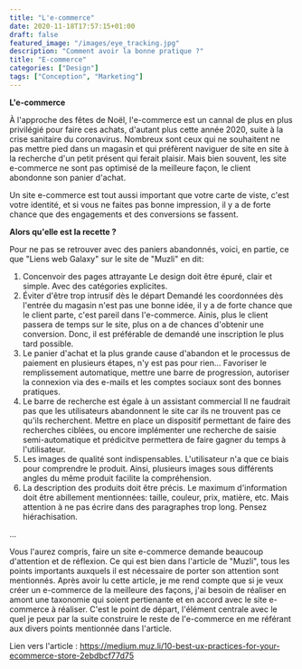 ```yaml
---
title: "L'e-commerce"
date: 2020-11-18T17:57:15+01:00
draft: false
featured_image: "/images/eye_tracking.jpg"
description: "Comment avoir la bonne pratique ?"
title: "E-commerce"
categories: ["Design"]
tags: ["Conception", "Marketing"]
---
```


**L'e-commerce**

À l'approche des fêtes de Noël, l'e-commerce est un cannal de plus en plus privilégié pour faire ces achats, d'autant plus cette année 2020, suite à la crise sanitaire du coronavirus. Nombreux sont ceux qui ne souhaitent ne pas mettre pied dans un magasin et qui préfèrent naviguer de site en site à la recherche d'un petit présent qui ferait plaisir.
Mais bien souvent, les site e-commerce ne sont pas optimisé de la meilleure façon, le client abondonne son panier d'achat.

Un site e-commerce est tout aussi important que votre carte de viste, c'est votre identité, et si vous ne faites pas bonne impression, il y a de forte chance que des engagements et des conversions se fassent.

**Alors qu'elle est la recette ?**

Pour ne pas se retrouver avec des paniers abandonnés, voici, en partie, ce que "Liens web Galaxy" sur le site de "Muzli" en dit:
1. Concenvoir des pages attrayante
    Le design doit être épuré, clair et simple. Avec des catégories explicites.
2. Éviter d'être trop intrusif dès le départ
    Demandé les coordonnées dès l'entrée du magasin n'est pas une bonne idée, il y a de forte chance que le client parte, c'est pareil dans l'e-commerce. Ainis, plus le client passera de temps sur le site, plus on a de chances d'obtenir une conversion. Donc, il est préférable de demandé une inscription le plus tard possible.
3. Le panier d'achat et la plus grande cause d'abandon et le processus de paiement en plusieurs étapes, n'y est pas pour rien...
   Favoriser le remplissement automatique, mettre une barre de progression, autoriser la connexion via des e-mails et les comptes sociaux sont des bonnes pratiques.
4. Le barre de recherche est égale à un assistant commercial
    Il ne faudrait pas que les utilisateurs abandonnent le site car ils ne trouvent pas ce qu'ils recherchent. Mettre en place un dispositif permettant de faire des recherches ciblées, ou encore implémenter une recherche de saisie semi-automatique et prédicitve permettera de faire gagner du temps à l'utilisateur.
5. Les images de qualité sont indispensables.
    L'utilisateur n'a que ce biais pour comprendre le produit. Ainsi, plusieurs images sous différents angles du même produit facilite la compréhension.
6. La description des produits doit être précis.
    Le maximum d'information doit être abillement mentionnées: taille, couleur, prix, matière, etc. Mais attention à ne pas écrire dans des paragraphes trop long. Pensez hiérachisation.

...

Vous l'aurez compris, faire un site e-commerce demande beaucoup d'attention et de réflexion. 
Ce qui est bien dans l'article de "Muzli", tous les points importants auxquels il est nécessaire de porter son attention sont mentionnés.
Après avoir lu cette article, je me rend compte que si je veux créer un e-commerce de la meilleure des façons, j'ai besoin de réaliser en amont une taxonomie qui soient pertienante et en accord avec le site e-commerce à réaliser. C'est le point de départ, l'élément centrale avec le quel je peux par la suite construire le reste de l'e-commerce en me référant aux divers points mentionnée dans l'article.

Lien vers l'article : https://medium.muz.li/10-best-ux-practices-for-your-ecommerce-store-2ebdbcf77d75